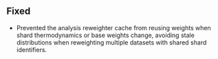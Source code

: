 ## Fixed

- Prevented the analysis reweighter cache from reusing weights when shard thermodynamics or base weights change, avoiding stale
  distributions when reweighting multiple datasets with shared shard identifiers.
